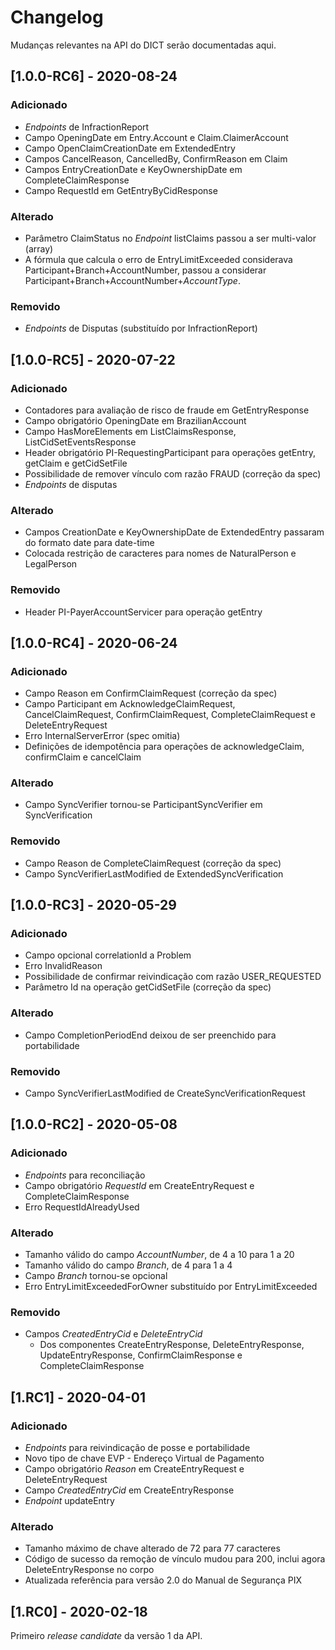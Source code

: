 # Changelog

Mudanças relevantes na API do DICT serão documentadas aqui.

## [1.0.0-RC6] - 2020-08-24
### Adicionado
- _Endpoints_ de InfractionReport
- Campo OpeningDate em Entry.Account e Claim.ClaimerAccount
- Campo OpenClaimCreationDate em ExtendedEntry
- Campos CancelReason, CancelledBy, ConfirmReason em Claim
- Campos EntryCreationDate e KeyOwnershipDate em CompleteClaimResponse
- Campo RequestId em GetEntryByCidResponse

### Alterado
- Parâmetro ClaimStatus no _Endpoint_ listClaims passou a ser multi-valor (array)
- A fórmula que calcula o erro de EntryLimitExceeded considerava Participant+Branch+AccountNumber, 
  passou a considerar Participant+Branch+AccountNumber+*AccountType*.

### Removido
- _Endpoints_ de Disputas (substituído por InfractionReport)

## [1.0.0-RC5] - 2020-07-22
### Adicionado
- Contadores para avaliação de risco de fraude em GetEntryResponse
- Campo obrigatório OpeningDate em BrazilianAccount
- Campo HasMoreElements em ListClaimsResponse, ListCidSetEventsResponse
- Header obrigatório PI-RequestingParticipant para operações getEntry, getClaim e getCidSetFile
- Possibilidade de remover vínculo com razão FRAUD (correção da spec)
- _Endpoints_ de disputas

### Alterado
- Campos CreationDate e KeyOwnershipDate de ExtendedEntry passaram do formato date para date-time
- Colocada restrição de caracteres para nomes de NaturalPerson e LegalPerson

### Removido
- Header PI-PayerAccountServicer para operação getEntry

## [1.0.0-RC4] - 2020-06-24
### Adicionado
- Campo Reason em ConfirmClaimRequest (correção da spec)
- Campo Participant em AcknowledgeClaimRequest, CancelClaimRequest, ConfirmClaimRequest, CompleteClaimRequest e DeleteEntryRequest
- Erro InternalServerError (spec omitia)
- Definições de idempotência para operações de acknowledgeClaim, confirmClaim e cancelClaim

### Alterado
- Campo SyncVerifier tornou-se ParticipantSyncVerifier em SyncVerification

### Removido
- Campo Reason de CompleteClaimRequest (correção da spec)
- Campo SyncVerifierLastModified de ExtendedSyncVerification

## [1.0.0-RC3] - 2020-05-29
### Adicionado
- Campo opcional correlationId a Problem
- Erro InvalidReason
- Possibilidade de confirmar reivindicação com razão USER_REQUESTED
- Parâmetro Id na operação getCidSetFile (correção da spec)

### Alterado
- Campo CompletionPeriodEnd deixou de ser preenchido para portabilidade

### Removido
- Campo SyncVerifierLastModified de CreateSyncVerificationRequest

## [1.0.0-RC2] - 2020-05-08
### Adicionado
- _Endpoints_ para reconciliação
- Campo obrigatório _RequestId_ em CreateEntryRequest e CompleteClaimResponse
- Erro RequestIdAlreadyUsed

### Alterado
- Tamanho válido do campo _AccountNumber_, de 4 a 10 para 1 a 20
- Tamanho válido do campo _Branch_, de 4 para 1 a 4
- Campo _Branch_ tornou-se opcional
- Erro EntryLimitExceededForOwner substituído por EntryLimitExceeded

### Removido
- Campos _CreatedEntryCid_ e _DeleteEntryCid_
  - Dos componentes CreateEntryResponse, DeleteEntryResponse, UpdateEntryResponse, ConfirmClaimResponse e CompleteClaimResponse

## [1.RC1] - 2020-04-01
### Adicionado
- _Endpoints_ para reivindicação de posse e portabilidade
- Novo tipo de chave EVP - Endereço Virtual de Pagamento
- Campo obrigatório _Reason_ em CreateEntryRequest e DeleteEntryRequest
- Campo _CreatedEntryCid_ em CreateEntryResponse
- _Endpoint_ updateEntry

### Alterado
- Tamanho máximo de chave alterado de 72 para 77 caracteres
- Código de sucesso da remoção de vínculo mudou para 200, inclui agora DeleteEntryResponse no corpo
- Atualizada referência para versão 2.0 do Manual de Segurança PIX

## [1.RC0] - 2020-02-18

Primeiro _release candidate_ da versão 1 da API.

